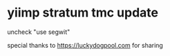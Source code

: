 # yiimp stratum tmc update

uncheck "use segwit" 
 
special thanks to https://luckydogpool.com for sharing
